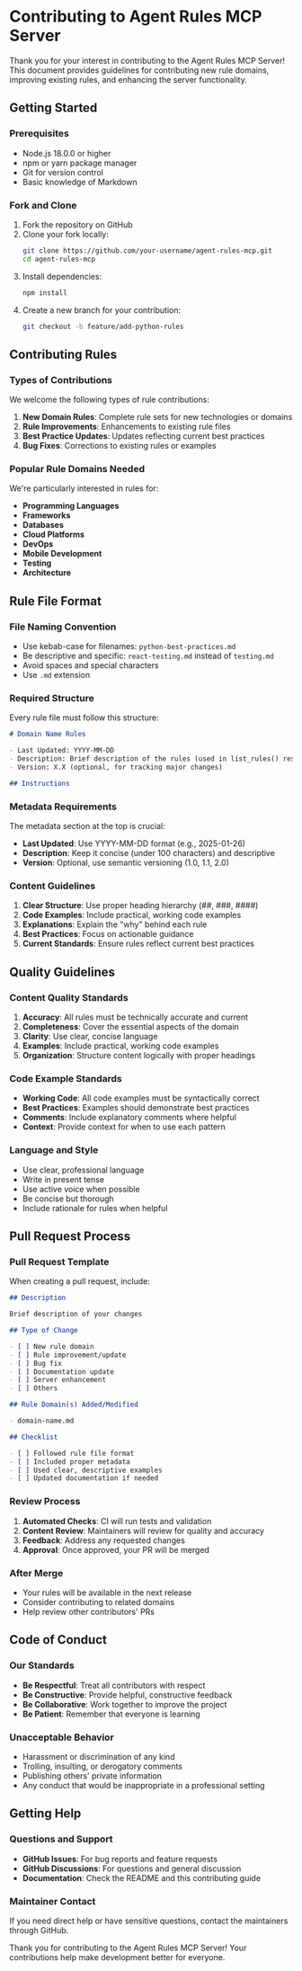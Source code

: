 # Contributing to Agent Rules MCP Server

Thank you for your interest in contributing to the Agent Rules MCP Server! This document provides guidelines for contributing new rule domains, improving existing rules, and enhancing the server functionality.

## Getting Started

### Prerequisites

- Node.js 18.0.0 or higher
- npm or yarn package manager
- Git for version control
- Basic knowledge of Markdown

### Fork and Clone

1. Fork the repository on GitHub
2. Clone your fork locally:
   ```bash
   git clone https://github.com/your-username/agent-rules-mcp.git
   cd agent-rules-mcp
   ```
3. Install dependencies:
   ```bash
   npm install
   ```
4. Create a new branch for your contribution:
   ```bash
   git checkout -b feature/add-python-rules
   ```

## Contributing Rules

### Types of Contributions

We welcome the following types of rule contributions:

1. **New Domain Rules**: Complete rule sets for new technologies or domains
2. **Rule Improvements**: Enhancements to existing rule files
3. **Best Practice Updates**: Updates reflecting current best practices
4. **Bug Fixes**: Corrections to existing rules or examples

### Popular Rule Domains Needed

We're particularly interested in rules for:

- **Programming Languages**
- **Frameworks**
- **Databases**
- **Cloud Platforms**
- **DevOps**
- **Mobile Development**
- **Testing**
- **Architecture**

## Rule File Format

### File Naming Convention

- Use kebab-case for filenames: `python-best-practices.md`
- Be descriptive and specific: `react-testing.md` instead of `testing.md`
- Avoid spaces and special characters
- Use `.md` extension

### Required Structure

Every rule file must follow this structure:

```markdown
# Domain Name Rules

- Last Updated: YYYY-MM-DD
- Description: Brief description of the rules (used in list_rules() responses)
- Version: X.X (optional, for tracking major changes)

## Instructions
```

### Metadata Requirements

The metadata section at the top is crucial:

- **Last Updated**: Use YYYY-MM-DD format (e.g., 2025-01-26)
- **Description**: Keep it concise (under 100 characters) and descriptive
- **Version**: Optional, use semantic versioning (1.0, 1.1, 2.0)

### Content Guidelines

1. **Clear Structure**: Use proper heading hierarchy (##, ###, ####)
2. **Code Examples**: Include practical, working code examples
3. **Explanations**: Explain the "why" behind each rule
4. **Best Practices**: Focus on actionable guidance
5. **Current Standards**: Ensure rules reflect current best practices

## Quality Guidelines

### Content Quality Standards

1. **Accuracy**: All rules must be technically accurate and current
2. **Completeness**: Cover the essential aspects of the domain
3. **Clarity**: Use clear, concise language
4. **Examples**: Include practical, working code examples
5. **Organization**: Structure content logically with proper headings

### Code Example Standards

- **Working Code**: All code examples must be syntactically correct
- **Best Practices**: Examples should demonstrate best practices
- **Comments**: Include explanatory comments where helpful
- **Context**: Provide context for when to use each pattern

### Language and Style

- Use clear, professional language
- Write in present tense
- Use active voice when possible
- Be concise but thorough
- Include rationale for rules when helpful

## Pull Request Process

### Pull Request Template

When creating a pull request, include:

```markdown
## Description

Brief description of your changes

## Type of Change

- [ ] New rule domain
- [ ] Rule improvement/update
- [ ] Bug fix
- [ ] Documentation update
- [ ] Server enhancement
- [ ] Others

## Rule Domain(s) Added/Modified

- domain-name.md

## Checklist

- [ ] Followed rule file format
- [ ] Included proper metadata
- [ ] Used clear, descriptive examples
- [ ] Updated documentation if needed
```

### Review Process

1. **Automated Checks**: CI will run tests and validation
2. **Content Review**: Maintainers will review for quality and accuracy
3. **Feedback**: Address any requested changes
4. **Approval**: Once approved, your PR will be merged

### After Merge

- Your rules will be available in the next release
- Consider contributing to related domains
- Help review other contributors' PRs

## Code of Conduct

### Our Standards

- **Be Respectful**: Treat all contributors with respect
- **Be Constructive**: Provide helpful, constructive feedback
- **Be Collaborative**: Work together to improve the project
- **Be Patient**: Remember that everyone is learning

### Unacceptable Behavior

- Harassment or discrimination of any kind
- Trolling, insulting, or derogatory comments
- Publishing others' private information
- Any conduct that would be inappropriate in a professional setting

## Getting Help

### Questions and Support

- **GitHub Issues**: For bug reports and feature requests
- **GitHub Discussions**: For questions and general discussion
- **Documentation**: Check the README and this contributing guide

### Maintainer Contact

If you need direct help or have sensitive questions, contact the maintainers through GitHub.

Thank you for contributing to the Agent Rules MCP Server! Your contributions help make development better for everyone.

